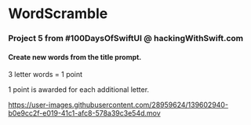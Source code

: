 # WordScramble
### Project 5 from #100DaysOfSwiftUI @ hackingWithSwift.com

#### Create new words from the title prompt.

3 letter words = 1 point

1 point is awarded for each additional letter.



https://user-images.githubusercontent.com/28959624/139602940-b0e9cc2f-e019-41c1-afc8-578a39c3e54d.mov

